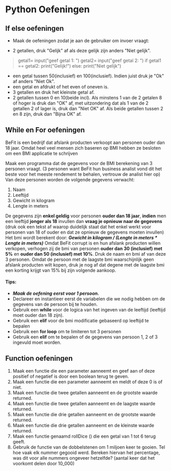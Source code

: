 # Python Oefeningen

## If else oefeningen

- Maak de oefeningen zodat je aan de gebruiker om invoer vraagt:

- 2 getallen, druk "Gelijk" af als deze gelijk zijn anders "Niet gelijk".
> getal1= input("geef getal 1: ")
> getal2= input("geef getal 2: ")
> if getal1 == getal2:
>    print("Gelijk!")
> else:
>    print("Niet gelijk")


    
- een getal tussen 50(inclusief) en 100(inclusief). Indien juist druk je "Ok" af anders "Niet Ok".
- een getal en afdrukt of het even of oneven is.
- 3 getallen en druk het kleinste getal af.
- 2 getallen tussen 0 en 10(beide incl). Als minstens 1 van de 2 getalen 8 of hoger is druk dan "OK" af, met uitzondering dat als 1 van de 2 getallen 2 of lager is, druk dan "Niet OK" af. Als beide getallen tussen 2 en 8 zijn, druk dan "Bijna OK" af.

## While en For oefeningen

BeFit is een bedrijf dat afslank producten verkoopt aan personen ouder dan 18 jaar.
Omdat heel veel mensen zich baseren op BMI hebben ze besloten om een BMI applicatie te
schrijven

Maak een programma dat de gegevens voor de BMI berekening van 3 personen vraagt.
(3 personen want BeFit hun business analist vond dit het beste voor het meeste rendement te behalen, vertrouw de analist hier op)
Van deze personen worden de volgende gegevens verwacht:
1. Naam
2. Leeftijd
3. Gewicht in kilogram
4. Lengte in meters

De gegevens zijn **enkel geldig** voor personen **ouder dan 18 jaar**, **indien** men een leeftijd **jonger als 18** invullen dan **vraag je opnieuw naar de gegevens** (druk ook een tekst af waarop duidelijk staat dat het enkel werkt voor personen van 18 of ouder en dat ze opnieuw de gegevens moeten invullen)
Het bmi wordt berekent door: **_Gewicht in kilogram / (Lengte in meters * Lengte in meters)_**
Omdat BeFit corrupt is en hun afslank producten willen verkopen, verhogen zij de bmi van
personen **ouder dan 30 (inclusief) met 5%** en **ouder dan 50 (inclusief) met 10%**.
Druk de naam en bmi af van deze 3 personen.
Omdat de persoon met de laagste bmi waarschijnlijk geen afslank producten wilt kopen, druk je nog af dat degene met de laagste bmi een korting krijgt van 15% bij zijn volgende aankoop.

#### Tips:
- **_Maak de oefening eerst voor 1 persoon._**
- Declareer en instantieer eerst de variabelen die we nodig hebben om de gegevens van de
persoon bij te houden.
- Gebruik een **while** voor de logica van het ingeven van de leeftijd (leeftijd moet
ouder dan 18 zijn).
- Gebruik een **elif** voor de bmi modificatie gebaseerd op leeftijd te bepalen
- Gebruik een **for loop** om te limiteren tot 3 personen
- Gebruik een **elif** om te bepalen of de gegevens van persoon 1, 2 of 3
ingevuld moet worden.

## Function oefeningen

1. Maak een functie die een parameter aanneemt en geef aan of deze positief of negatief is
door een boolean terug te geven.
2. Maak een functie die een parameter aanneemt en meldt of deze 0 is of niet.
3. Maak een functie die twee getallen aanneemt en de grootste waarde returned.
4. Maak een functie die twee getallen aanneemt en de laagste waarde returned.
5. Maak een functie die drie getallen aanneemt en de grootste waarde returned.
6. Maak een functie die drie getallen aanneemt en de kleinste waarde returned.
7. Maak een functie genaamd rollDice () die een getal van 1 tot 6 terug geeft.
9. Gebruik de functie van de dobbelstenen om 1 miljoen keer te gooien. Tel hoe vaak elk
nummer gegooid werd.
Bereken hiervan het percentage, was dit voor alle nummers ongeveer hetzelfde?
(aantal keer dat het voorkomt delen door 10_000)
